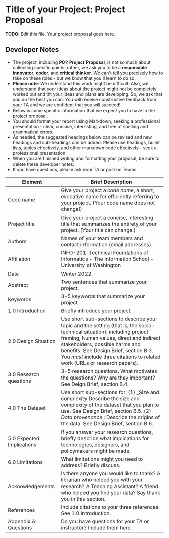 # Title of your Project: Project Proposal 

**TODO**: Edit this file. Your project proposal goes here.

## Developer Notes

* The project, including **P01: Project Proposal**, is not so much about collecting specific points; rather, we ask you to be a **responsible innovator**, **coder**, and **critical thinker**. We can't tell you precisely how to take on these roles - but we know that you'll learn to do so. 
* **Please note**: We understand this work might be difficult. Also, we understand that your ideas about the project might not be completely worked out and tht your ideas and plans are developing. So, we ask that you do the best you can. You will receive constructive feedback from your TA and we are confident that you will succeed! 
* Below is some specific information that we expect you to have in the project proposal. 
* You should format your report using Markdown, seeking a professional presentation - clear, concise, interesting, and free of spelling and grammatical errors. 
* As needed, the suggested headings below can be revised and new headings and sub-headings can be added. Please use headings, bullet lists,  tables effectively, and other markdown code effectively - seek a professional presentation. 
* When you are finished writing and formatting your proposal, be sure to delete these developer notes.
* If you have questions, please ask your TA or post on Teams.

|Element | Brief Description|
|---------------| -----------------|
|Code name | Give your project a _code name_, a short, evocative name for efficiently referring to your project. (Your code name does not change!)| 
|Project title| Give your project a concise, interesting title that summarizes the entirety of your project. (Your title can change.) |
|Authors | Names of your team members and contact information (email addresses). |
|Affiliation |  INFO-201: Technical Foundations of Informatics - The Information School - University of Washington |
|Date | Winter 2022|
|Abstract | Two sentences that summarize your project. |
|Keywords | 3-5 keywords that summarize your project.|
|1.0 Introduction | Briefly introduce your project. |
|2.0 Design Situation | Use short sub-sections to describe your topic and the setting (that is, the socio-technical situation), including project framing, human values, direct and indirect stakeholders, possible harms and benefits. See Design Brief, section B.3. You *must* include three citations to related work (URLs or research papers).  |
|3.0 Research questions | 3-5 research questions. What motivates the questions? Why are they important? See Deign Brief, section B.4.|
|4.0 The Dataset | Use short sub-sections for: (1) _Size and complexity Describe the size and complexity of the dataset that you plan to use. See Design Brief, section B.5. (2) _Data provenance_ : Describe the origins of the data. See Design Brief, section B.6.|
|5.0 Expected Implications | If you answer your research questions, briefly describe what implications for technologies, designers, and policymakers might be made.|
|6.0 Limitations | What limitations might you need to address? Briefly discuss.|
|Acknowledgements | Is there anyone you would like to thank? A librarian who helped you with your research? A Teaching Assistant? A friend who helped you find your data? Say thank you in this section.|
|References | Include citations to your three references. See 1.0 Introduction. |
|Appendix A: Questions| Do you have questions for your TA or instructor?  Include them here.|
